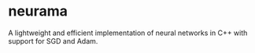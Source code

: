 # neurama
A lightweight and efficient implementation of neural networks in C++ with support for SGD and Adam.
